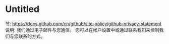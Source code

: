 # Untitled

节: https://docs.github.com/cn/github/site-policy/github-privacy-statement
说明: 我们通过电子邮件与您通信。 您可以在帐户设置中或通过联系我们来控制我们与您联系的方式。